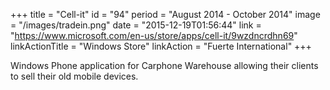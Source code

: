 +++
title = "Cell-it"
id = "94"
period = "August 2014 - October 2014"
image = "/images/tradein.png"
date = "2015-12-19T01:56:44"
link = "https://www.microsoft.com/en-us/store/apps/cell-it/9wzdncrdhn69"
linkActionTitle = "Windows Store"
linkAction = "Fuerte International"
+++

Windows Phone application for Carphone Warehouse allowing their clients to sell their old mobile devices.
